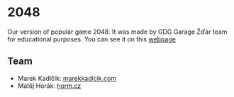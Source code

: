 # 2048
Our version of popular game 2048. It was made by GDG Garage Žďár team for educational purposes. 
You can see it on this [webpage](http://gdgzdar.github.io/2048/)

## Team
- Marek Kadlčík: [marekkadlcik.com](http://marekkadlcik.com)
- Matěj Horák:   [horm.cz](http://horm.cz)
